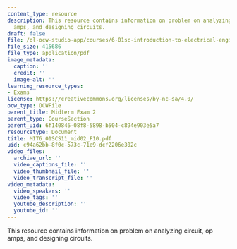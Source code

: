 ```yaml
---
content_type: resource
description: This resource contains information on problem on analyzing circuit, op
  amps, and designing circuits.
draft: false
file: /ol-ocw-studio-app/courses/6-01sc-introduction-to-electrical-engineering-and-computer-science-i-spring-2011/c94a62bb8f0c573c71e9dcf2206e302c_MIT6_01SCS11_mid02_F10.pdf
file_size: 415686
file_type: application/pdf
image_metadata:
  caption: ''
  credit: ''
  image-alt: ''
learning_resource_types:
- Exams
license: https://creativecommons.org/licenses/by-nc-sa/4.0/
ocw_type: OCWFile
parent_title: Midterm Exam 2
parent_type: CourseSection
parent_uid: 6f140846-08f8-5898-b504-c894e903e5a7
resourcetype: Document
title: MIT6_01SCS11_mid02_F10.pdf
uid: c94a62bb-8f0c-573c-71e9-dcf2206e302c
video_files:
  archive_url: ''
  video_captions_file: ''
  video_thumbnail_file: ''
  video_transcript_file: ''
video_metadata:
  video_speakers: ''
  video_tags: ''
  youtube_description: ''
  youtube_id: ''
---
```

This resource contains information on problem on analyzing circuit, op amps, and designing circuits.